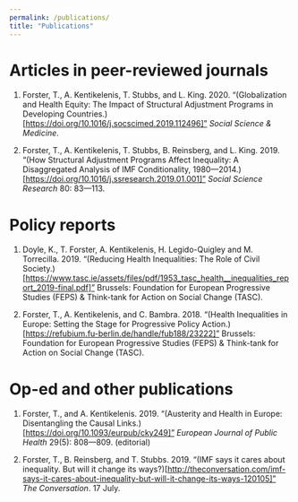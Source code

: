 ```yaml
---
permalink: /publications/
title: "Publications"
---
```


# Articles in peer-reviewed journals

1. Forster, T., A. Kentikelenis, T. Stubbs, and L. King. 2020. “(Globalization and Health Equity: The Impact of Structural Adjustment Programs in Developing Countries.)[https://doi.org/10.1016/j.socscimed.2019.112496]” *Social Science & Medicine*.

1. Forster, T., A. Kentikelenis, T. Stubbs, B. Reinsberg, and L. King. 2019. “(How Structural Adjustment Programs Affect Inequality: A Disaggregated Analysis of IMF Conditionality, 1980—2014.)[https://doi.org/10.1016/j.ssresearch.2019.01.001]” *Social Science Research* 80: 83—113.


# Policy reports

1. Doyle, K., T. Forster, A. Kentikelenis, H. Legido-Quigley and M. Torrecilla. 2019. “(Reducing Health Inequalities: The Role of Civil Society.)[https://www.tasc.ie/assets/files/pdf/1953_tasc_health__inequalities_report_2019-final.pdf]” Brussels: Foundation for European Progressive Studies (FEPS) & Think-tank for Action on Social Change (TASC).

1. Forster, T., A. Kentikelenis, and C. Bambra. 2018. “(Health Inequalities in Europe: Setting the Stage for Progressive Policy Action.)[https://refubium.fu-berlin.de/handle/fub188/23222]” Brussels: Foundation for European Progressive Studies (FEPS) & Think-tank for Action on Social Change (TASC).


# Op-ed and other publications

1. Forster, T., and A. Kentikelenis. 2019. “(Austerity and Health in Europe: Disentangling the Causal Links.)[https://doi.org/10.1093/eurpub/cky249]” *European Journal of Public Health* 29(5): 808—809. (editorial)

1. Forster, T., B. Reinsberg, and T. Stubbs. 2019. “(IMF says it cares about inequality. But will it change its ways?)[http://theconversation.com/imf-says-it-cares-about-inequality-but-will-it-change-its-ways-120105]” *The Conversation*. 17 July.
